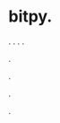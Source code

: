 # bitpy.
.
.
.
.












.






















































.
























.



























.

















































